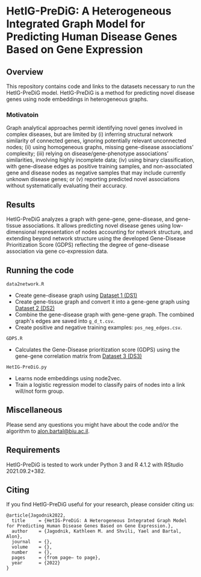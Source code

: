 # HetIG-PreDiG: A Heterogeneous Integrated Graph Model for Predicting Human Disease Genes Based on Gene Expression

## Overview
This repository contains code and links to the datasets necessary to run the HetIG-PreDiG model. 
HetIG-PreDiG is a method for predicting novel disease genes using node embeddings in heterogeneous graphs.

### Motivatoin
Graph analytical approaches permit identifying novel genes involved in complex diseases, but are limited by (i) inferring structural network similarity of connected genes, ignoring potentially relevant unconnected nodes; (ii) using homogeneous graphs, missing gene-disease associations’ complexity; (iii) relying on disease/gene-phenotype associations’ similarities, involving highly incomplete data; (iv) using binary classification, with gene-disease edges as positive training samples, and non-associated gene and disease nodes as negative samples that may include currently unknown disease genes; or (v) reporting predicted novel associations without systematically evaluating their accuracy. 

## Results
HetIG-PreDiG analyzes a graph with gene-gene, gene-disease, and gene-tissue associations. It allows predicting novel disease genes using low-dimensional representation of nodes accounting for network structure, and extending beyond network structure using the developed Gene-Disease Prioritization Score (GDPS) reflecting the degree of gene-disease association via gene co-expression data.

## Running the code

`data2network.R`
  * Create gene-disease graph using [Dataset 1 (DS1)](https://www.disgenet.org/downloads)
  * Create gene-tissue graph and convert it into a gene-gene graph using [Dataset 2 (DS2)](https://www.proteinatlas.org/about/download)
  * Combine the gene-disease graph with gene-gene graph. The combined graph's edges are saved into `g_d_t.csv`.
  * Create positive and negative training examples: `pos_neg_edges.csv`.


`GDPS.R` 
* Calculates the Gene-Disease prioritization score (GDPS) using the gene-gene correlation matrix from [Dataset 3 (DS3)](https://maayanlab.cloud/archs4/download.html)

`HetIG-PreDiG.py` 
* Learns node embeddings using node2vec.
* Train a logistic regression model to classify pairs of nodes into a link will/not form group. 



## Miscellaneous
Please send any questions you might have about the code and/or the algorithm to alon.bartal@biu.ac.il.

## Requirements
HetIG-PreDiG is tested to work under Python 3 and R 4.1.2 with RStudio 2021.09.2+382.

## Citing
If you find HetIG-PreDiG useful for your research, please consider citing us:
```
@article{Jagodnik2022,
  title     = {HetIG-PreDiG: A Heterogeneous Integrated Graph Model for Predicting Human Disease Genes Based on Gene Expression.},
  author    = {Jagodnik, Kathleen M. and Shvili, Yael and Bartal, Alon},
  journal   = {},
  volume    = {},
  number    = {},
  pages     = {from page– to page},
  year      = {2022}
}
```


